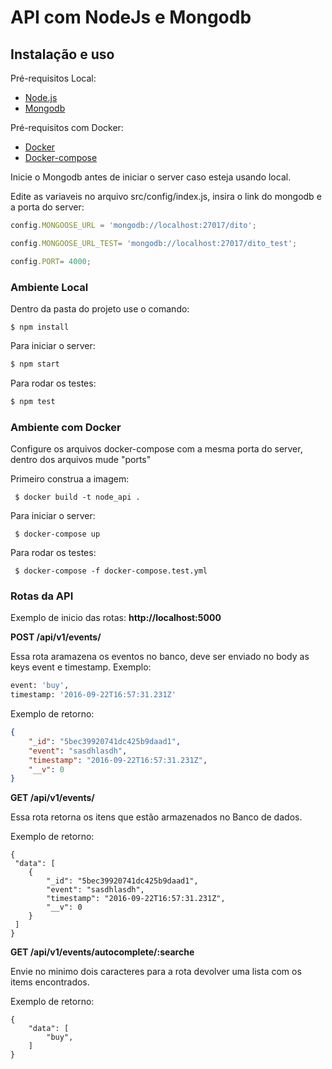 # API com NodeJs e Mongodb

## Instalação e uso

Pré-requisitos Local: 
* [Node.js](https://nodejs.org/en/)
* [Mongodb](https://www.mongodb.com/)

Pré-requisitos com Docker:

* [Docker](https://docs.docker.com/compose/)
* [Docker-compose](https://www.docker.com/)

Inicie o Mongodb antes de iniciar o server caso esteja usando local.

Edite as variaveis no arquivo src/config/index.js, insira o link do mongodb e a porta do server:

```js
config.MONGOOSE_URL = 'mongodb://localhost:27017/dito';

config.MONGOOSE_URL_TEST= 'mongodb://localhost:27017/dito_test';

config.PORT= 4000;
```

### Ambiente Local

Dentro da pasta do projeto use o comando:
```
$ npm install 
```
Para iniciar o server:
 ```sh
 $ npm start
 ```

Para rodar os testes:
 ```sh
 $ npm test
 ```

### Ambiente com Docker

Configure os arquivos docker-compose com a mesma porta do server, dentro dos arquivos mude "ports" 

Primeiro construa a imagem:
```
 $ docker build -t node_api .
 ```

Para iniciar o server:
```
 $ docker-compose up
 ```
 
 Para rodar os testes:
```
 $ docker-compose -f docker-compose.test.yml
 ```

### Rotas da API

Exemplo de inicio das rotas: **http://localhost:5000**

**POST /api/v1/events/**

Essa rota aramazena os eventos no banco, deve ser enviado no body as keys event e timestamp. Exemplo:

```sh
event: 'buy',
timestamp: '2016-09-22T16:57:31.231Z'
```
Exemplo de retorno:
```json
{
    "_id": "5bec39920741dc425b9daad1",
    "event": "sasdhlasdh",
    "timestamp": "2016-09-22T16:57:31.231Z",
    "__v": 0
}
```  

**GET /api/v1/events/**

Essa rota retorna os itens que estão armazenados no Banco de dados.  

Exemplo de retorno:  

```
{
 "data": [
    {
        "_id": "5bec39920741dc425b9daad1",
        "event": "sasdhlasdh",
        "timestamp": "2016-09-22T16:57:31.231Z",
        "__v": 0
    }
 ]
}
```  

**GET /api/v1/events/autocomplete/:searche**

Envie no minimo dois caracteres para a rota devolver uma lista com os items encontrados.  

Exemplo de retorno:  
```
{
    "data": [
        "buy",
    ]
}  
